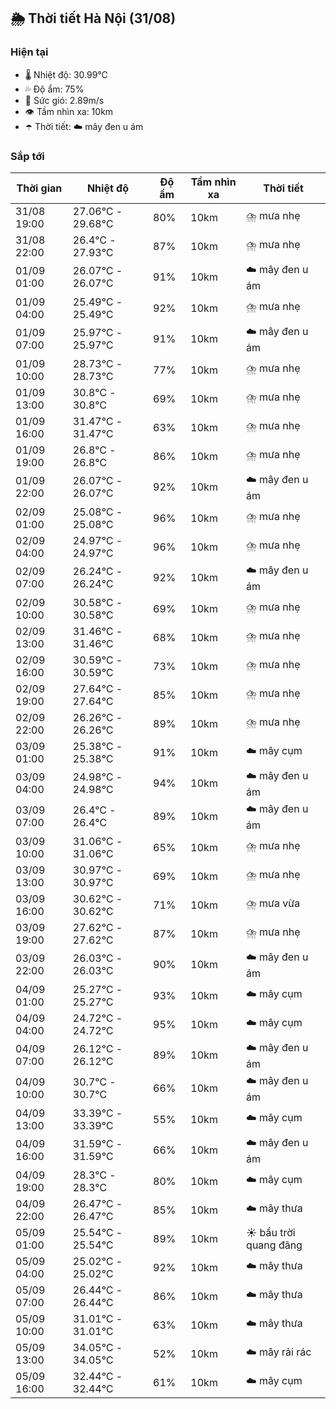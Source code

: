 ## 🌦️ Thời tiết Hà Nội (31/08)

### Hiện tại

- 🌡️ Nhiệt độ: 30.99℃
- 💦 Độ ẩm: 75%
- 💨 Sức gió: 2.89m/s
- 👁️ Tầm nhìn xa: 10km
- ☂️ Thời tiết: ☁️ mây đen u ám

### Sắp tới

| Thời gian | Nhiệt độ | Độ ẩm | Tầm nhìn xa | Thời tiết |
| --- | --- | --- | --- | --- |
| 31/08 19:00 | 27.06℃ - 29.68℃ | 80% | 10km | ⛈️ mưa nhẹ |
| 31/08 22:00 | 26.4℃ - 27.93℃ | 87% | 10km | ⛈️ mưa nhẹ |
| 01/09 01:00 | 26.07℃ - 26.07℃ | 91% | 10km | ☁️ mây đen u ám |
| 01/09 04:00 | 25.49℃ - 25.49℃ | 92% | 10km | ⛈️ mưa nhẹ |
| 01/09 07:00 | 25.97℃ - 25.97℃ | 91% | 10km | ☁️ mây đen u ám |
| 01/09 10:00 | 28.73℃ - 28.73℃ | 77% | 10km | ⛈️ mưa nhẹ |
| 01/09 13:00 | 30.8℃ - 30.8℃ | 69% | 10km | ⛈️ mưa nhẹ |
| 01/09 16:00 | 31.47℃ - 31.47℃ | 63% | 10km | ⛈️ mưa nhẹ |
| 01/09 19:00 | 26.8℃ - 26.8℃ | 86% | 10km | ⛈️ mưa nhẹ |
| 01/09 22:00 | 26.07℃ - 26.07℃ | 92% | 10km | ☁️ mây đen u ám |
| 02/09 01:00 | 25.08℃ - 25.08℃ | 96% | 10km | ⛈️ mưa nhẹ |
| 02/09 04:00 | 24.97℃ - 24.97℃ | 96% | 10km | ⛈️ mưa nhẹ |
| 02/09 07:00 | 26.24℃ - 26.24℃ | 92% | 10km | ☁️ mây đen u ám |
| 02/09 10:00 | 30.58℃ - 30.58℃ | 69% | 10km | ⛈️ mưa nhẹ |
| 02/09 13:00 | 31.46℃ - 31.46℃ | 68% | 10km | ⛈️ mưa nhẹ |
| 02/09 16:00 | 30.59℃ - 30.59℃ | 73% | 10km | ⛈️ mưa nhẹ |
| 02/09 19:00 | 27.64℃ - 27.64℃ | 85% | 10km | ⛈️ mưa nhẹ |
| 02/09 22:00 | 26.26℃ - 26.26℃ | 89% | 10km | ⛈️ mưa nhẹ |
| 03/09 01:00 | 25.38℃ - 25.38℃ | 91% | 10km | ☁️ mây cụm |
| 03/09 04:00 | 24.98℃ - 24.98℃ | 94% | 10km | ☁️ mây đen u ám |
| 03/09 07:00 | 26.4℃ - 26.4℃ | 89% | 10km | ☁️ mây đen u ám |
| 03/09 10:00 | 31.06℃ - 31.06℃ | 65% | 10km | ⛈️ mưa nhẹ |
| 03/09 13:00 | 30.97℃ - 30.97℃ | 69% | 10km | ⛈️ mưa nhẹ |
| 03/09 16:00 | 30.62℃ - 30.62℃ | 71% | 10km | ⛈️ mưa vừa |
| 03/09 19:00 | 27.62℃ - 27.62℃ | 87% | 10km | ⛈️ mưa nhẹ |
| 03/09 22:00 | 26.03℃ - 26.03℃ | 90% | 10km | ☁️ mây đen u ám |
| 04/09 01:00 | 25.27℃ - 25.27℃ | 93% | 10km | ☁️ mây cụm |
| 04/09 04:00 | 24.72℃ - 24.72℃ | 95% | 10km | ☁️ mây cụm |
| 04/09 07:00 | 26.12℃ - 26.12℃ | 89% | 10km | ☁️ mây đen u ám |
| 04/09 10:00 | 30.7℃ - 30.7℃ | 66% | 10km | ☁️ mây đen u ám |
| 04/09 13:00 | 33.39℃ - 33.39℃ | 55% | 10km | ☁️ mây cụm |
| 04/09 16:00 | 31.59℃ - 31.59℃ | 66% | 10km | ☁️ mây đen u ám |
| 04/09 19:00 | 28.3℃ - 28.3℃ | 80% | 10km | ☁️ mây cụm |
| 04/09 22:00 | 26.47℃ - 26.47℃ | 85% | 10km | ☁️ mây thưa |
| 05/09 01:00 | 25.54℃ - 25.54℃ | 89% | 10km | ☀️ bầu trời quang đãng |
| 05/09 04:00 | 25.02℃ - 25.02℃ | 92% | 10km | ☁️ mây thưa |
| 05/09 07:00 | 26.44℃ - 26.44℃ | 86% | 10km | ☁️ mây thưa |
| 05/09 10:00 | 31.01℃ - 31.01℃ | 63% | 10km | ☁️ mây thưa |
| 05/09 13:00 | 34.05℃ - 34.05℃ | 52% | 10km | ☁️ mây rải rác |
| 05/09 16:00 | 32.44℃ - 32.44℃ | 61% | 10km | ☁️ mây cụm |
